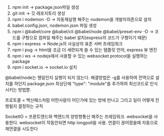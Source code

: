1. npm init -> package.json파일 생성
2. git init -> 깃 레포지토리 생성
3. npm i nodemon -D -> 자동재실행 해주는 nodemon을 개발자의존으로 설치
4. babel.config.json, nodemon.json 파일 생성
5. npm i @babel/core @babel/cli @babel/node @babel/preset-env -D -> 코드를 구형으로 컴파일 해주는 babel 설치(express의 코드가 구형이기 때문)
6. npm i express -> Node.js의 사실상의 표준 서버 프레임워크
7. npm i pug -> html을 조금 더 세련되게 쓸 수 있는 템플릿 언어, express 뷰 엔진
8. npm i ws -> nodejs에서 사용할 수 있는 websocket protocol을 실행하는 package
9. npm i socket.io -> socket.io 설치

@babel/node는 웬일인지 실행이 되지 않는다. 해결방법은 -g를 사용하여 전역으로 설치를 하던지 package.json 최상단에 "type": "module"을 추가하여 최신코드로 인식시키는 방법뿐.

프로토콜 = 백신패스처럼 어떤사람이 어딘가에 있는 방에 만나고 그리고 일이 어떻게 진행될지 결정하는 규칙

SocketIO = 프론트엔드와 백엔드의 양방향통신 해주는 프레임워크. websocket을 사용한다. websocket이 작동안되면 http longpoll을 사용. 연결이 끊어졌을때 자동으로 재연결을 시도한다
